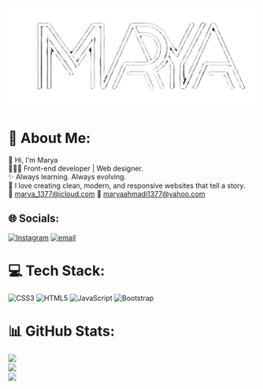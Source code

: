 <div align="center">
  <img src="marya's logo png.png">
</div>

# 💫 About Me:
👋 Hi, I'm Marya<br>👩🏻‍💻 Front-end developer | Web designer.<br>✨ Always learning. Always evolving.<br>🎯 I love creating clean, modern, and responsive websites that tell a story.<br>
📧 [marya_1377@icloud.com](https://mail.google.com/mail/?view=cm&fs=1&to=marya_1377@icloud.com)
📧 [maryaahmadi1377@yahoo.com](https://mail.google.com/mail/?view=cm&fs=1&to=maryaahmadi1377@yahoo.com)


## 🌐 Socials:
[![Instagram](https://img.shields.io/badge/Instagram-%23E4405F.svg?logo=Instagram&logoColor=white)](https://instagram.com/marya_gulahmad) [![email](https://img.shields.io/badge/Email-D14836?logo=gmail&logoColor=white)](https://yahoo.com/maryaahmadi1377) 

# 💻 Tech Stack:
![CSS3](https://img.shields.io/badge/css3-%231572B6.svg?style=for-the-badge&logo=css3&logoColor=white) ![HTML5](https://img.shields.io/badge/html5-%23E34F26.svg?style=for-the-badge&logo=html5&logoColor=white) ![JavaScript](https://img.shields.io/badge/javascript-%23323330.svg?style=for-the-badge&logo=javascript&logoColor=%23F7DF1E) ![Bootstrap](https://img.shields.io/badge/bootstrap-%238511FA.svg?style=for-the-badge&logo=bootstrap&logoColor=white)
# 📊 GitHub Stats:
![](https://github-readme-stats.vercel.app/api?username=maryaahmadii&theme=github_dark&hide_border=true&include_all_commits=false&count_private=false)<br/>
![](https://nirzak-streak-stats.vercel.app/?user=maryaahmadii&theme=github_dark&hide_border=true)<br/>
![](https://github-readme-stats.vercel.app/api/top-langs/?username=maryaahmadii&theme=github_dark&hide_border=true&include_all_commits=false&count_private=false&layout=compact)

<!-- Proudly created with GPRM ( https://gprm.itsvg.in ) -->

